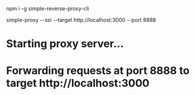 npm i -g simple-reverse-proxy-cli

simple-proxy --ssl --target http://localhost:3000 --port 8888

# Starting proxy server...
# Forwarding requests at port 8888 to target http://localhost:3000

